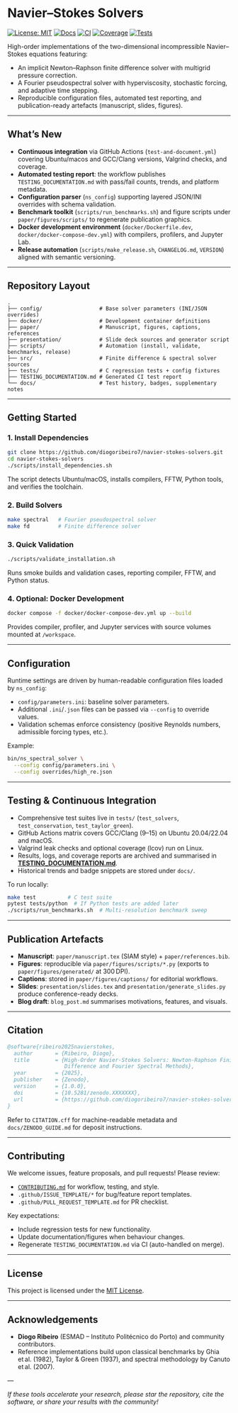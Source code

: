 # Navier–Stokes Solvers

[![License: MIT](https://img.shields.io/badge/license-MIT-green.svg)](LICENSE)
[![Docs](https://img.shields.io/badge/docs-latest-brightgreen.svg)](TESTING_DOCUMENTATION.md)
[![CI](https://img.shields.io/github/actions/workflow/status/diogoribeiro7/navier-stokes-solvers/test-and-document.yml?branch=main&label=CI)](https://github.com/diogoribeiro7/navier-stokes-solvers/actions/workflows/test-and-document.yml)
[![Coverage](https://img.shields.io/badge/coverage-pending-lightgrey.svg)](docs/test_badges.md)
[![Tests](https://img.shields.io/badge/tests-automated-blue.svg)](TESTING_DOCUMENTATION.md)

High-order implementations of the two-dimensional incompressible Navier–Stokes equations featuring:

- An implicit Newton–Raphson finite difference solver with multigrid pressure correction.
- A Fourier pseudospectral solver with hyperviscosity, stochastic forcing, and adaptive time stepping.
- Reproducible configuration files, automated test reporting, and publication-ready artefacts (manuscript, slides, figures).

---

## What’s New

- **Continuous integration** via GitHub Actions (`test-and-document.yml`) covering Ubuntu/macos and GCC/Clang versions, Valgrind checks, and coverage.
- **Automated testing report**: the workflow publishes `TESTING_DOCUMENTATION.md` with pass/fail counts, trends, and platform metadata.
- **Configuration parser** (`ns_config`) supporting layered JSON/INI overrides with schema validation.
- **Benchmark toolkit** (`scripts/run_benchmarks.sh`) and figure scripts under `paper/figures/scripts/` to regenerate publication graphics.
- **Docker development environment** (`docker/Dockerfile.dev`, `docker/docker-compose-dev.yml`) with compilers, profilers, and Jupyter Lab.
- **Release automation** (`scripts/make_release.sh`, `CHANGELOG.md`, `VERSION`) aligned with semantic versioning.

---

## Repository Layout

```
.
├── config/                  # Base solver parameters (INI/JSON overrides)
├── docker/                  # Development container definitions
├── paper/                   # Manuscript, figures, captions, references
├── presentation/            # Slide deck sources and generator script
├── scripts/                 # Automation (install, validate, benchmarks, release)
├── src/                     # Finite difference & spectral solver sources
├── tests/                   # C regression tests + config fixtures
├── TESTING_DOCUMENTATION.md # Generated CI test report
└── docs/                    # Test history, badges, supplementary notes
```

---

## Getting Started

### 1. Install Dependencies

```bash
git clone https://github.com/diogoribeiro7/navier-stokes-solvers.git
cd navier-stokes-solvers
./scripts/install_dependencies.sh
```

The script detects Ubuntu/macOS, installs compilers, FFTW, Python tools, and verifies the toolchain.

### 2. Build Solvers

```bash
make spectral   # Fourier pseudospectral solver
make fd         # Finite difference solver
```

### 3. Quick Validation

```bash
./scripts/validate_installation.sh
```

Runs smoke builds and validation cases, reporting compiler, FFTW, and Python status.

### 4. Optional: Docker Development

```bash
docker compose -f docker/docker-compose-dev.yml up --build
```

Provides compiler, profiler, and Jupyter services with source volumes mounted at `/workspace`.

---

## Configuration

Runtime settings are driven by human-readable configuration files loaded by `ns_config`:

- `config/parameters.ini`: baseline solver parameters.
- Additional `.ini`/`.json` files can be passed via `--config` to override values.
- Validation schemas enforce consistency (positive Reynolds numbers, admissible forcing types, etc.).

Example:

```bash
bin/ns_spectral_solver \
  --config config/parameters.ini \
  --config overrides/high_re.json
```

---

## Testing & Continuous Integration

- Comprehensive test suites live in `tests/` (`test_solvers`, `test_conservation`, `test_taylor_green`).
- GitHub Actions matrix covers GCC/Clang (9–15) on Ubuntu 20.04/22.04 and macOS.
- Valgrind leak checks and optional coverage (lcov) run on Linux.
- Results, logs, and coverage reports are archived and summarised in **[TESTING_DOCUMENTATION.md](TESTING_DOCUMENTATION.md)**.
- Historical trends and badge snippets are stored under `docs/`.

To run locally:

```bash
make test          # C test suite
pytest tests/python  # If Python tests are added later
./scripts/run_benchmarks.sh  # Multi-resolution benchmark sweep
```

---

## Publication Artefacts

- **Manuscript**: `paper/manuscript.tex` (SIAM style) + `paper/references.bib`.
- **Figures**: reproducible via `paper/figures/scripts/*.py` (exports to `paper/figures/generated/` at 300 DPI).
- **Captions**: stored in `paper/figures/captions/` for editorial workflows.
- **Slides**: `presentation/slides.tex` and `presentation/generate_slides.py` produce conference-ready decks.
- **Blog draft**: `blog_post.md` summarises motivations, features, and visuals.

---

## Citation

```bibtex
@software{ribeiro2025navierstokes,
  author       = {Ribeiro, Diogo},
  title        = {High-Order Navier-Stokes Solvers: Newton-Raphson Finite
                  Difference and Fourier Spectral Methods},
  year         = {2025},
  publisher    = {Zenodo},
  version      = {1.0.0},
  doi          = {10.5281/zenodo.XXXXXXX},
  url          = {https://github.com/diogoribeiro7/navier-stokes-solvers}
}
```

Refer to `CITATION.cff` for machine-readable metadata and `docs/ZENODO_GUIDE.md` for deposit instructions.

---

## Contributing

We welcome issues, feature proposals, and pull requests! Please review:

- [`CONTRIBUTING.md`](CONTRIBUTING.md) for workflow, testing, and style.
- `.github/ISSUE_TEMPLATE/*` for bug/feature report templates.
- `.github/PULL_REQUEST_TEMPLATE.md` for PR checklist.

Key expectations:

- Include regression tests for new functionality.
- Update documentation/figures when behaviour changes.
- Regenerate `TESTING_DOCUMENTATION.md` via CI (auto-handled on merge).

---

## License

This project is licensed under the [MIT License](LICENSE).

---

## Acknowledgements

- **Diogo Ribeiro** (ESMAD – Instituto Politécnico do Porto) and community contributors.
- Reference implementations build upon classical benchmarks by Ghia et al. (1982), Taylor & Green (1937), and spectral methodology by Canuto et al. (2007).

—

_If these tools accelerate your research, please star the repository, cite the software, or share your results with the community!_
